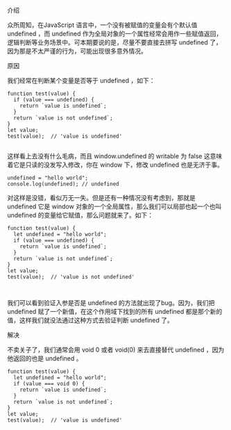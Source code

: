 介绍

众所周知，在JavaScript 语言中，一个没有被赋值的变量会有个默认值  undefined ，而 undefined  作为全局对象的一个属性经常会用作一些赋值返回，逻辑判断等业务场景中。可本期要说的是，尽量不要直接去拼写 undefined 了，因为那是不太严谨的行为，可能出现很多意外情况。


原因

我们经常在判断某个变量是否等于 undefined ，如下：

```
function test(value) {
  if (value === undefined) {
    return `value is undefined`;
  }
  return `value is not undefined`;
}
let value;
test(value);  // 'value is undefined'


```

这样看上去没有什么毛病，而且 window.undefined 的 writable 为 false 这意味着它是只读的没发写入修改，你在 window 下，修改 undefined 也是无济于事。


```
undefined = "hello world";
console.log(undefined); // undefined
```

对这样是没错，看似万无一失。但是还有一种情况没有考虑到，那就是 undefined 它是 window 对象的一个全局属性，那么我们可以局部也起一个也叫 undefined 的变量给它赋值，那么问题就来了。如下：

```
function test(value) {
  let undefined = "hello world";
  if (value === undefined) {
    return `value is undefined`;
  }
  return `value is not undefined`;
}
let value;
test(value);  // 'value is not undefined'



```

我们可以看到验证入参是否是 undefined 的方法就出现了bug。因为，我们把 undefined 赋了一个新值，在这个作用域下找到的所有 undefined 都是那个新的值，这样我们就没法通过这种方式去验证判断 undefined 了。

解决

不卖关子了，我们通常会用 void 0 或者 void(0) 来去直接替代 undefined ，因为他返回的也是 undefined 。

```
function test(value) {
  let undefined = "hello world";
  if (value === void 0) {
    return `value is undefined`;
  }
  return `value is not undefined`;
}
let value;
test(value);  // 'value is undefined'



```